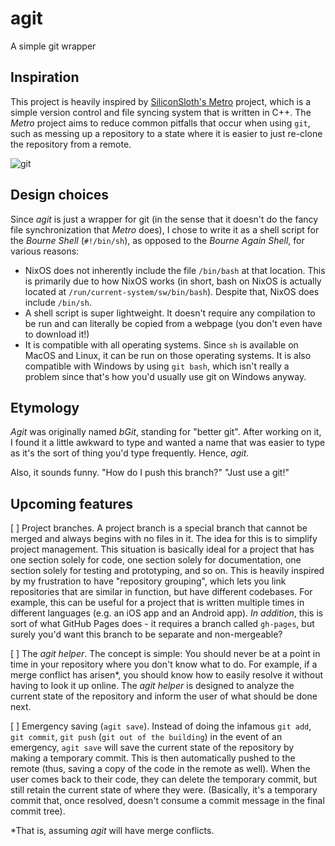 # agit

A simple git wrapper

## Inspiration

This project is heavily inspired by [SiliconSloth's Metro](https://github.com/SiliconSloth/Metro) project, which is a simple version control and file syncing system that is written in C++. The _Metro_ project aims to reduce common pitfalls that occur when using `git`, such as messing up a repository to a state where it is easier to just re-clone the repository from a remote.

![git](https://imgs.xkcd.com/comics/git.png)

## Design choices

Since _agit_ is just a wrapper for git (in the sense that it doesn't do the fancy file synchronization that _Metro_ does), I chose to write it as a shell script for the _Bourne Shell_ (`#!/bin/sh`), as opposed to the _Bourne Again Shell_, for various reasons:

- NixOS does not inherently include the file `/bin/bash` at that location. This is primarily due to how NixOS works (in short, bash on NixOS is actually located at `/run/current-system/sw/bin/bash`). Despite that, NixOS does include `/bin/sh`.
- A shell script is super lightweight. It doesn't require any compilation to be run and can literally be copied from a webpage (you don't even have to download it!)
- It is compatible with all operating systems. Since `sh` is available on MacOS and Linux, it can be run on those operating systems. It is also compatible with Windows by using `git bash`, which isn't really a problem since that's how you'd usually use git on Windows anyway.

## Etymology

_Agit_ was originally named _bGit_, standing for "better git". After working on it, I found it a little awkward to type and wanted a name that was easier to type as it's the sort of thing you'd type frequently. Hence, _agit_.

Also, it sounds funny. "How do I push this branch?" "Just use a git!"

## Upcoming features

[ ] Project branches. A project branch is a special branch that cannot be merged and always begins with no files in it. The idea for this is to simplify project management. This situation is basically ideal for a project that has one section solely for code, one section solely for documentation, one section solely for testing and prototyping, and so on. This is heavily inspired by my frustration to have "repository grouping", which lets you link repositories that are similar in function, but have different codebases. For example, this can be useful for a project that is written multiple times in different languages (e.g. an iOS app and an Android app). _In addition_, this is sort of what GitHub Pages does - it requires a branch called `gh-pages`, but surely you'd want this branch to be separate and non-mergeable? 

[ ] The _agit helper_. The concept is simple: You should never be at a point in time in your repository where you don't know what to do. For example, if a merge conflict has arisen*, you should know how to easily resolve it without having to look it up online. The _agit helper_ is designed to analyze the current state of the repository and inform the user of what should be done next. 

[ ] Emergency saving (`agit save`). Instead of doing the infamous `git add`, `git commit`, `git push` (`git out of the building`) in the event of an emergency, `agit save` will save the current state of the repository by making a temporary commit. This is then automatically pushed to the remote (thus, saving a copy of the code in the remote as well). When the user comes back to their code, they can delete the temporary commit, but still retain the current state of where they were. (Basically, it's a temporary commit that, once resolved, doesn't consume a commit message in the final commit tree).

*That is, assuming _agit_ will have merge conflicts.
